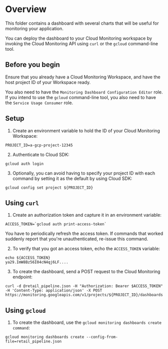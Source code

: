 <!--
    Licensed to the Apache Software Foundation (ASF) under one
    or more contributor license agreements.  See the NOTICE file
    distributed with this work for additional information
    regarding copyright ownership.  The ASF licenses this file
    to you under the Apache License, Version 2.0 (the
    "License"); you may not use this file except in compliance
    with the License.  You may obtain a copy of the License at

      http://www.apache.org/licenses/LICENSE-2.0

    Unless required by applicable law or agreed to in writing,
    software distributed under the License is distributed on an
    "AS IS" BASIS, WITHOUT WARRANTIES OR CONDITIONS OF ANY
    KIND, either express or implied.  See the License for the
    specific language governing permissions and limitations
    under the License.
-->
# Overview
This folder contains a dashboard with several charts that will be useful for monitoring your application.

You can deploy the dashboard to your Cloud Monitoring workspace by invoking the Cloud Monitoring API using ```curl``` or the ```gcloud``` command-line tool.  

## Before you begin
Ensure that you already have a Cloud Monitoring Workspace, and have the host project ID of your Workspace ready.

You also need to have the ```Monitoring Dashboard Configuration Editor``` role. If you intend to use the ```gcloud``` command-line tool, you also need to have the ```Service Usage Consumer``` role.

## Setup ##
1. Create an environment variable to hold the ID of your Cloud Monitoring Workspace: 
```
PROJECT_ID=a-gcp-project-12345
```

2. Authenticate to Cloud SDK:
```
gcloud auth login
```

3. Optionally, you can avoid having to specify your project ID with each command by setting it as the default by using Cloud SDK:
```
gcloud config set project ${PROJECT_ID}
```

## Using ```curl``` ##
1. Create an authorization token and capture it in an environment variable:
```
ACCESS_TOKEN=`gcloud auth print-access-token`
```
You have to periodically refresh the access token. If commands that worked suddenly report that you're unauthenticated, re-issue this command.

2. To verify that you got an access token, echo the ```ACCESS_TOKEN``` variable:
```
echo ${ACCESS_TOKEN}
ya29.ImW8Bz56I04cN4qj6LF....
```

3. To create the dashboard, send a POST request to the Cloud Monitoring endpoint:
```
curl -d @retail_pipeline.json -H "Authorization: Bearer $ACCESS_TOKEN" -H 'Content-Type: application/json' -X POST https://monitoring.googleapis.com/v1/projects/${PROJECT_ID}/dashboards
```

## Using ```gcloud``` ##
1. To create the dashboard, use the ```gcloud monitoring dashboards create command```:
```
gcloud monitoring dashboards create --config-from-file=retail_pipeline.json
```
